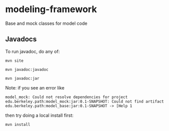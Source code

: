 modeling-framework
==================

Base and mock classes for model code


## Javadocs

To run javadoc, do any of:

    mvn site
    
    mvn javadoc:javadoc
    
    mvn javadoc:jar

Note: if you see an error like

    model_mock: Could not resolve dependencies for project edu.berkeley.path:model_mock:jar:0.1-SNAPSHOT: Could not find artifact edu.berkeley.path:model_base:jar:0.1-SNAPSHOT -> [Help 1

then try doing a local install first:

    mvn install
